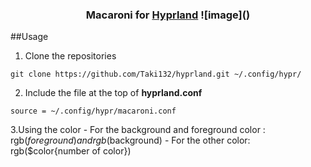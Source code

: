 <h3 align="center">
	Macaroni for <a href="https://github.com/hyprwm/hyprland">Hyprland</a>
    ![image]()
</h3>


##Usage
1. Clone the repositories
```
git clone https://github.com/Taki132/hyprland.git ~/.config/hypr/
```
2. Include the file at the top of **hyprland.conf**
```
source = ~/.config/hypr/macaroni.conf
```
3.Using the color
    - For the background and foreground color : rgb($foreground) and rgb($background)
    - For the other color: rgb($color{number of color})

